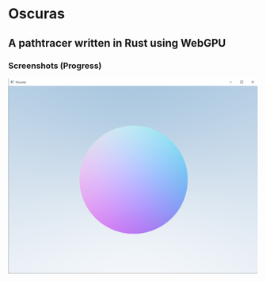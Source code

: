 # Oscuras
## A pathtracer written in Rust using WebGPU

### Screenshots (Progress)
![Current progress](./images/progress/oscuras-2-20-2021.PNG)
